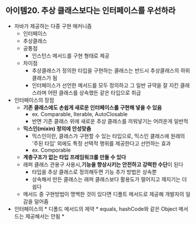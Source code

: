## 아이템20. 추상 클래스보다는 인터페이스를 우선하라
* 자바가 제공하는 다중 구현 매커니즘
	* 인터페이스
	* 추상클래스
	* 공통점
		* 인스턴스 메서드를 구현 형태로 제공
	* 차이점
		* 추상클래스가 정의한 타입을 구현하는 클래스는 반드시 추상클래스의 하위 클래스가 됨
		* 인터페이스가 선언한 메서드를 모두 정의하고 그 일반 규약을 잘 지킨 클래스라며 어떤 클래스를 상속했든 같은 타입으로 취급
* 인터페이스의 장점
	* **기존 클래스에도 손쉽게 새로운 인터페이스를 구현해 넣을 수 있음**
		* ex. Comparable, Iterable, AutoClosable
		* 반면 기존 클래스 위에 새로운 추상 클래스를 끼워넣기는 어려운게 일반적
	* **믹스인(mixin) 정의에 안성맞춤**
		* 믹스인이란, 클래스가 구현할 수 있는 타입으로, 믹스인 클래스에 원래의 '주된 타입' 외에도 특정 선택적 행위를 제공한다고 선언하는 효과
		* ex. Comporable
	* **계층구조가 없는 타입 프레임워크를 만들 수 있다**
	* 래퍼 클래스 관용구 사용시,**기능을 향상시키는 안전하고 강력한 수단**이 된다
		* 타입을 추상 클래스로 정의해두면 기능 추가 방법은 상속뿐
		* 상속해서 만든 클래스는 래퍼 클래스보다 활용도가 떨어지고 깨지기는 더 쉽다
	* 메서드 중 구현방법이 명백한 것이 있다면 디폴트 메서드로 제공해 개발자의 일감을 덜어줌
* 인터페이스의 
		* 디폴드 메서드의 제약
			* equals, hashCode와 같은 Object 메서드는 제공해서는 안됨
			* 
<!--stackedit_data:
eyJoaXN0b3J5IjpbLTE3OTQ4NzUzNDgsMTA0ODY4NzM2N119
-->